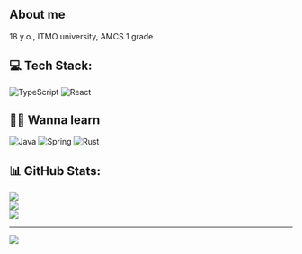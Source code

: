 ## About me
18 y.o., ITMO university, AMCS 1 grade

## 💻 Tech Stack:
![TypeScript](https://img.shields.io/badge/typescript-%23007ACC.svg?style=for-the-badge&logo=typescript&logoColor=white) ![React](https://img.shields.io/badge/react-%2320232a.svg?style=for-the-badge&logo=react&logoColor=%2361DAFB)

## 🧑‍🎓 Wanna learn
![Java](https://img.shields.io/badge/java-%23ED8B00.svg?style=for-the-badge&logo=java&logoColor=white) ![Spring](https://img.shields.io/badge/spring-%236DB33F.svg?style=for-the-badge&logo=spring&logoColor=white) ![Rust](https://img.shields.io/badge/rust-%23000000.svg?style=for-the-badge&logo=rust&logoColor=white)

## 📊 GitHub Stats:
![](https://github-readme-stats.vercel.app/api?username=easylaneof&theme=dark&hide_border=false&include_all_commits=true&count_private=true)<br/>
![](https://github-readme-streak-stats.herokuapp.com/?user=easylaneof&theme=dark&hide_border=false)<br/>
![](https://github-readme-stats.vercel.app/api/top-langs/?username=easylaneof&theme=dark&hide_border=false&include_all_commits=true&count_private=true&layout=compact)

---
[![](https://visitcount.itsvg.in/api?id=easylaneof&icon=2&color=0)](https://visitcount.itsvg.in)
